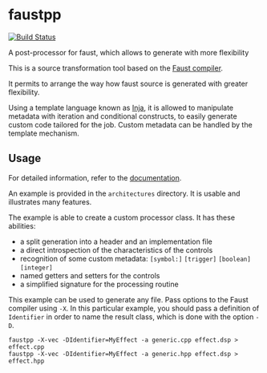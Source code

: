 # faustpp

[![Build Status](https://travis-ci.com/jpcima/faustpp.svg?branch=master)](https://travis-ci.com/jpcima/faustpp)

A post-processor for faust, which allows to generate with more flexibility

This is a source transformation tool based on the [Faust compiler](https://faust.grame.fr/).

It permits to arrange the way how faust source is generated with greater flexibility.

Using a template language known as [Inja](https://github.com/pantor/inja), it is allowed to manipulate
metadata with iteration and conditional constructs, to easily generate custom code tailored for the job.
Custom metadata can be handled by the template mechanism.

## Usage

For detailed information, refer to the [documentation](https://jpcima.github.io/faustpp).

An example is provided in the `architectures` directory.
It is usable and illustrates many features.

The example is able to create a custom processor class. It has these abilities:
- a split generation into a header and an implementation file
- a direct introspection of the characteristics of the controls
- recognition of some custom metadata: `[symbol:]` `[trigger]` `[boolean]` `[integer]`
- named getters and setters for the controls
- a simplified signature for the processing routine

This example can be used to generate any file. Pass options to the Faust compiler using `-X`.
In this particular example, you should pass a definition of `Identifier` in order to name the result class,
which is done with the option `-D`.

```
faustpp -X-vec -DIdentifier=MyEffect -a generic.cpp effect.dsp > effect.cpp
faustpp -X-vec -DIdentifier=MyEffect -a generic.hpp effect.dsp > effect.hpp
```
